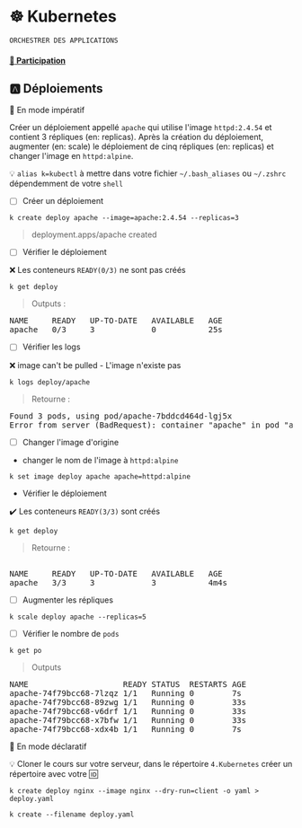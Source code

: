 # :wheel_of_dharma: Kubernetes

`ORCHESTRER DES APPLICATIONS`

#### [:tada: Participation](.scripts/Participation.md)

## :a: Déploiements

:round_pushpin: En mode impératif

Créer un déploiement appellé `apache` qui utilise l'image `httpd:2.4.54` et contient 3 répliques (en: replicas). Après la création du déploiement, augmenter (en: scale) le déploiement de cinq répliques (en: replicas) et changer l'image en `httpd:alpine`.

:bulb: `alias k=kubectl` à mettre dans votre fichier `~/.bash_aliases` ou `~/.zshrc` dépendemment de votre `shell`

- [ ] Créer un déploiement

```
k create deploy apache --image=apache:2.4.54 --replicas=3
```
> deployment.apps/apache created

- [ ] Vérifier le déploiement

:x: Les conteneurs `READY(0/3)` ne sont pas créés

```
k get deploy 
```
> Outputs :
<pre>
NAME     READY   UP-TO-DATE   AVAILABLE   AGE
apache   0/3     3            0           25s
</pre>

- [ ] Vérifier  les logs

:x: image can't be pulled - L'image n'existe pas

```
k logs deploy/apache
```
> Retourne :
<pre>
Found 3 pods, using pod/apache-7bddcd464d-lgj5x
Error from server (BadRequest): container "apache" in pod "apache-7bddcd464d-lgj5x" is waiting to start: image can't be pulled
</pre>


- [ ] Changer l'image d'origine

* changer le nom de l'image à `httpd:alpine`

```
k set image deploy apache apache=httpd:alpine
```

* Vérifier le déploiement

:heavy_check_mark: Les conteneurs `READY(3/3)` sont créés

```
k get deploy 
```
> Retourne :
<pre> 
NAME     READY   UP-TO-DATE   AVAILABLE   AGE
apache   3/3     3            3           4m4s
</pre>


- [ ] Augmenter les répliques

```
k scale deploy apache --replicas=5
```

- [ ] Vérifier le nombre de `pods`

```
k get po
```
> Outputs
<pre>
NAME                    READY STATUS  RESTARTS AGE 
apache-74f79bcc68-7lzqz 1/1   Running 0        7s 
apache-74f79bcc68-89zwg 1/1   Running 0        33s 
apache-74f79bcc68-v6drf 1/1   Running 0        33s 
apache-74f79bcc68-x7bfw 1/1   Running 0        33s 
apache-74f79bcc68-xdx4b 1/1   Running 0        7s
</pre>


:round_pushpin: En mode déclaratif

:bulb: Cloner le cours sur votre serveur, dans le répertoire `4.Kubernetes` créer un répertoire avec votre :id:

```
k create deploy nginx --image nginx --dry-run=client -o yaml > deploy.yaml
```

```
k create --filename deploy.yaml
```
